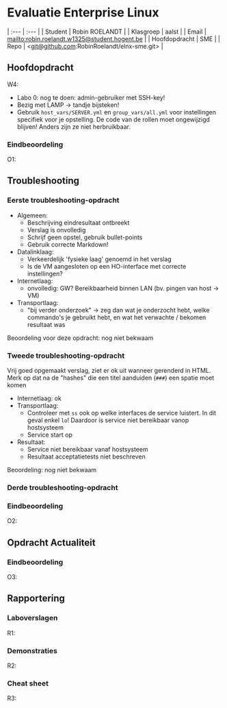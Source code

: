# Evaluatie Enterprise Linux

| :---          | :---                                            |
| Student       | Robin ROELANDT                                  |
| Klasgroep     | aalst                                           |
| Email         | <mailto:robin.roelandt.w1325@student.hogent.be> |
| Hoofdopdracht | SME                                             |
| Repo          | <git@github.com:RobinRoelandt/elnx-sme.git>     |

## Hoofdopdracht

W4:

- Labo 0: nog te doen: admin-gebruiker met SSH-key!
- Bezig met LAMP -> tandje bijsteken!
- Gebruik `host_vars/SERVER.yml` en `group_vars/all.yml` voor instellingen specifiek voor je opstelling. De code van de rollen moet ongewijzigd blijven! Anders zijn ze niet herbruikbaar.

### Eindbeoordeling

O1: <BEOORDELING>

## Troubleshooting

### Eerste troubleshooting-opdracht

- Algemeen:
    - Beschrijving eindresultaat ontbreekt
    - Verslag is onvolledig
    - Schrijf geen opstel, gebruik bullet-points
    - Gebruik correcte Markdown!
- Datalinklaag:
    - Verkeerdelijk 'fysieke laag' genoemd in het verslag
    - Is de VM aangesloten op een HO-interface met correcte instellingen?
- Internetlaag:
    - onvolledig: GW? Bereikbaarheid binnen LAN (bv. pingen van host -> VM)
- Transportlaag:
    - "bij verder onderzoek" -> zeg dan wat je onderzocht hebt, welke commando's je gebruikt hebt, en wat het verwachte / bekomen resultaat was

Beoordeling voor deze opdracht: nog niet bekwaam

### Tweede troubleshooting-opdracht

Vrij goed opgemaakt verslag, ziet er ok uit wanneer gerenderd in HTML. Merk op dat na de "hashes" die een titel aanduiden (`###`) een spatie moet komen

- Internetlaag: ok
- Transportlaag:
    - Controleer met `ss` ook op welke interfaces de service luistert. In dit geval enkel `lo`! Daardoor is service niet bereikbaar vanop hostsysteem
    - Service start op
- Resultaat:
    - Service niet bereikbaar vanaf hostsysteem
    - Resultaat acceptatietests niet beschreven

Beoordeling: nog niet bekwaam

### Derde troubleshooting-opdracht



### Eindbeoordeling

O2: <BEOORDELING>

## Opdracht Actualiteit

### Eindbeoordeling

O3: <BEOORDELING>

## Rapportering

### Laboverslagen

R1: <BEOORDELING>

### Demonstraties

R2: <BEOORDELING>

### Cheat sheet

R3: <BEOORDELING>

